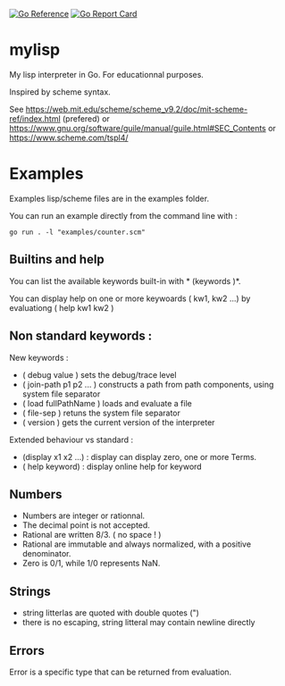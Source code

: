 
[![Go Reference](https://pkg.go.dev/badge/github.com/xavier268/mylisp.svg)](https://pkg.go.dev/github.com/xavier268/mylisp) 
[![Go Report Card](https://goreportcard.com/badge/github.com/xavier268/mylisp)](https://goreportcard.com/report/github.com/xavier268/mylisp)

# mylisp
My lisp interpreter in Go. For educationnal purposes.

Inspired by scheme syntax.



See https://web.mit.edu/scheme/scheme_v9.2/doc/mit-scheme-ref/index.html  (prefered) 
or  https://www.gnu.org/software/guile/manual/guile.html#SEC_Contents
or https://www.scheme.com/tspl4/

# Examples

Examples lisp/scheme files are in the examples folder.

You can run an example directly from the command line with :

```
go run . -l "examples/counter.scm"
```

## Builtins and help

You can list the available keywords built-in with * (keywords )*.

You can display help on one or more keywoards ( kw1, kw2 ...) by evaluationg ( help kw1 kw2 )

## Non standard keywords :

New keywords :

* ( debug value ) sets the debug/trace level
* ( join-path p1 p2 ... ) constructs a path from path components, using system file separator
* ( load fullPathName ) loads and evaluate a file
* ( file-sep ) retuns the system file separator
* ( version ) gets the current version of the interpreter

Extended behaviour vs standard :
* (display x1 x2 ...) : display can display zero, one or more Terms.
* ( help keyword) : display online help for keyword


 
## Numbers

* Numbers are integer or rationnal. 
* The decimal point is not accepted. 
* Rational are written 8/3. ( no space ! )
* Rational are immutable and always normalized, with a positive denominator. 
* Zero is 0/1, while 1/0 represents NaN.

## Strings

* string litterlas are quoted with double quotes (")
* there is no escaping, string litteral may contain newline directly


## Errors 

Error is a specific type that can be returned from evaluation.
